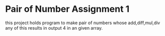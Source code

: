 # Pair of Number Assignment 1

this project holds program to make pair of numbers whose 
add,diff,mul,div any of this results in output 4
in an given array.